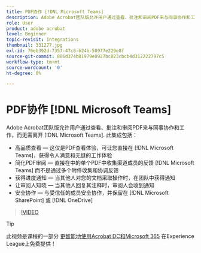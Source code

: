 ```yaml
---
title: PDF协作 [!DNL Microsoft Teams]
description: Adobe Acrobat团队版允许用户通过查看、批注和审阅PDF来与同事协作和工作，而无需离开 [!DNL Microsoft Teams]
role: User
product: adobe acrobat
level: Beginner
topic-revisit: Integrations
thumbnail: 331277.jpg
exl-id: 76eb392d-7357-47c8-b24b-58977e229e8f
source-git-commit: 886d374b81979e8927bc823cbcb4d312222797c5
workflow-type: tm+mt
source-wordcount: '0'
ht-degree: 0%

---
```


# PDF协作 [!DNL Microsoft Teams]

Adobe Acrobat团队版允许用户通过查看、批注和审阅PDF来与同事协作和工作，而无需离开 [!DNL Microsoft Teams]. 此集成包括：

* 高品质查看 — 这仅是PDF查看体验，可让您直接在 [!DNL Microsoft Teams]，获得令人满意和无缝的工作体验
* 简化PDF审阅 — 直接在中的单个PDF中收集渠道成员的反馈 [!DNL Microsoft Teams] 而不是通过多个附件收集和协调反馈
* 获得进度通知 — 当其他人对您的文档采取操作时，在团队中获得通知
* 让审阅人知晓 — 当其他人回复其注释时，审阅人会收到通知
* 安全协作 — 与受信任的成员安全协作，并保留在 [!DNL Microsoft SharePoint] 或 [!DNL OneDrive]

>[!VIDEO](https://video.tv.adobe.com/v/331277?hidetitle=true)

>[!TIP]
>
>此视频是课程的一部分 [更智能地使用Acrobat DC和Microsoft 365](https://experienceleague.adobe.com/?recommended=Acrobat-U-1-2021.microsoft365) 在Experience League上免费提供！
